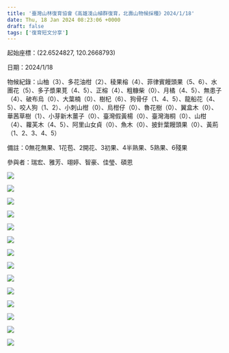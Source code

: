 ```yaml
---
title: '臺灣山林復育協會《高雄淺山植群復育，北壽山物候採種》2024/1/18'
date: Thu, 18 Jan 2024 08:23:06 +0000
draft: false
tags: ['復育短文分享']
---
```


起始座標：(22.6524827, 120.2668793)

日期：2024/1/18

物候紀錄：山柚（3）、多花油柑（2）、稜果榕（4）、菲律賓饅頭果（5、6）、水團花（5）、多子漿果莧（4、5）、正榕（4）、粗糠柴（0）、月橘（4、5）、無患子（4）、破布烏（0）、大葉楠（0）、樹杞（6）、狗骨仔（1、4、5）、龍船花（4、5）、咬人狗（1、2）、小刺山柑（0）、烏柑仔（0）、魯花樹（0）、翼盒木（0）、華茜草樹（1）、小芽新木薑子（0）、臺灣假黃楊（0）、臺灣海桐（0）、山柑（4）、蘿芙木（4、5）、阿里山女貞（0）、魚木（0）、披針葉饅頭果（0）、黃荊（1、2、3、4、5）

備註：0無花無果、1花苞、2開花、3初果、4半熟果、5熟果、6殘果

參與者：瑞宏、雅芳、翊婷、智豪、佳瑩、碩恩

![](https://www.reforestation.tw/wp-content/uploads/2024/01/419897848_7502692353083673_6163645500700231997_n-1024x768.jpg)

![](https://www.reforestation.tw/wp-content/uploads/2024/01/420170676_7502690146417227_1623802649438967927_n-768x1024.jpg)

![](https://www.reforestation.tw/wp-content/uploads/2024/01/420172941_7502690776417164_2708178485609972087_n-768x1024.jpg)

![](https://www.reforestation.tw/wp-content/uploads/2024/01/420182670_7502690563083852_8778326828534002033_n-768x1024.jpg)

![](https://www.reforestation.tw/wp-content/uploads/2024/01/420183907_7502689079750667_5225212752731063710_n.jpg)

![](https://www.reforestation.tw/wp-content/uploads/2024/01/420185631_7502692496416992_2309314751809327254_n-768x1024.jpg)

![](https://www.reforestation.tw/wp-content/uploads/2024/01/420192374_7502690836417158_5157889713410777756_n-768x1024.jpg)

![](https://www.reforestation.tw/wp-content/uploads/2024/01/420195013_7502689969750578_1226950422421080177_n-1024x768.jpg)

![](https://www.reforestation.tw/wp-content/uploads/2024/01/420195756_7502692016417040_5577958888334581662_n-1024x768.jpg)

![](https://www.reforestation.tw/wp-content/uploads/2024/01/420198002_7502690446417197_1430531809538536085_n-768x1024.jpg)

![](https://www.reforestation.tw/wp-content/uploads/2024/01/420242781_7502691689750406_1438256369756446090_n-1024x768.jpg)

![](https://www.reforestation.tw/wp-content/uploads/2024/01/420271102_7502690603083848_7325155819368670503_n-1024x768.jpg)

![](https://www.reforestation.tw/wp-content/uploads/2024/01/420357541_7502691163083792_3284036850545612039_n-768x1024.jpg)

![](https://www.reforestation.tw/wp-content/uploads/2024/01/420358119_7502692433083665_6887898965413994999_n-1024x768.jpg)